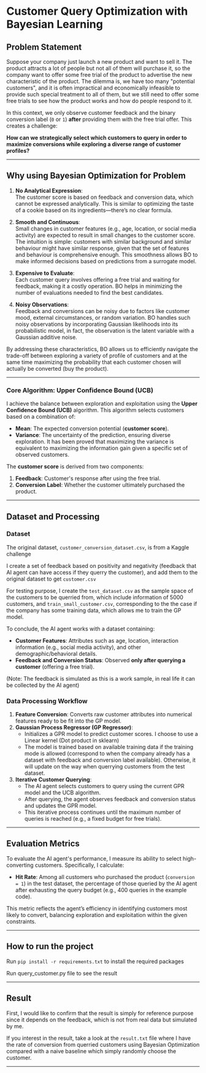 # **Customer Query Optimization with Bayesian Learning**

## **Problem Statement**

Suppose your company just launch a new product and want to sell it. The product attracts a lot of people but not all of them will purchase it, so the company want to offer some free trial of the product to advertise the new characteristic of the product. The dilemma is, we have too many "potential customers", and it is often impractical and economically infeasible to provide such special treatment to all of them, but we still need to offer some free trials to see how the product works and how do people respond to it.

In this context, we only observe customer feedback and the binary conversion label (`0` or `1`) **after** providing them with the free trial offer. This creates a challenge:

**How can we strategically select which customers to query in order to maximize conversions while exploring a diverse range of customer profiles?**

---

## **Why using Bayesian Optimization for Problem**

1. **No Analytical Expression**:  
   The customer score is based on feedback and conversion data, which cannot be expressed analytically. This is similar to optimizing the taste of a cookie based on its ingredients—there’s no clear formula.

2. **Smooth and Continuous**:  
   Small changes in customer features (e.g., age, location, or social media activity) are expected to result in small changes to the customer score. The intuition is simple: customers with similar background and similar behaviour might have similar response, given that the set of features and behaviour is comprehensive enough. This smoothness allows BO to make informed decisions based on predictions from a surrogate model.

3. **Expensive to Evaluate**:  
   Each customer query involves offering a free trial and waiting for feedback, making it a costly operation. BO helps in minimizing the number of evaluations needed to find the best candidates.

4. **Noisy Observations**:  
   Feedback and conversions can be noisy due to factors like customer mood, external circumstances, or random variation. BO handles such noisy observations by incorporating Gaussian likelihoods into its probabilistic model, in fact, the observation is the latent variable with a Gaussian additive noise.

By addressing these characteristics, BO allows us to efficiently navigate the trade-off between exploring a variety of profile of customers and at the same time maximizing the probability that each customer chosen will actually be converted (buy the product). 

---


### **Core Algorithm: Upper Confidence Bound (UCB)**

I achieve the balance between exploration and exploitation using the **Upper Confidence Bound (UCB)** algorithm. This algorithm selects customers based on a combination of:

- **Mean**: The expected conversion potential (**customer score**).
- **Variance**: The uncertainty of the prediction, ensuring diverse exploration. It has been proved that maximizing the variance is equivalent to maximizing the information gain given a specific set of observed customers.

The **customer score** is derived from two components:
1. **Feedback**: Customer's response after using the free trial.
2. **Conversion Label**: Whether the customer ultimately purchased the product.

---

## **Dataset and Processing**

### **Dataset**

The original dataset, `customer_conversion_dataset.csv`, is from a Kaggle challenge

I create a set of feedback based on positivity and negativity (feedback that AI agent can have access if they querry the customer), and add them to the original dataset to get `customer.csv`

For testing purpose, I create the `test_dataset.csv` as the sample space of the customers to be querried from, which include information of 5000 customers, and `train_small_customer.csv`, corresponding to the the case if the company has some training data, which allows me to train the GP model.

To conclude, the AI agent works with a dataset containing:

- **Customer Features**: Attributes such as age, location, interaction information (e.g., social media activity), and other demographic/behavioral details.
- **Feedback and Conversion Status**: Observed **only after querying a customer** (offering a free trial).

(Note: The feedback is simulated as this is a work sample, in real life it can be collected by the AI agent)

### **Data Processing Workflow**

1. **Feature Conversion**: Converts raw customer attributes into numerical features ready to be fit into the GP model.
2. **Gaussian Process Regressor (GP Regressor)**:
   - Initializes a GPR model to predict customer scores. I choose to use a Linear kernel (Dot product in sklearn)
   - The model is trained based on available training data if the training mode is allowed (correspond to when the company already has a dataset with feedback and conversion label available). Otherwise, it will update on the way when querrying customers from the test dataset.
3. **Iterative Customer Querying**:
   - The AI agent selects customers to query using the current GPR model and the UCB algorithm.
   - After querying, the agent observes feedback and conversion status and updates the GPR model.
   - This iterative process continues until the maximum number of queries is reached (e.g., a fixed budget for free trials).

---

## **Evaluation Metrics**

To evaluate the AI agent's performance, I measure its ability to select high-converting customers. Specifically, I calculate:

- **Hit Rate**: Among all customers who purchased the product (`conversion = 1`) in the test dataset, the percentage of those queried by the AI agent after exhausting the query budget (e.g., 400 queries in the example code).

This metric reflects the agent’s efficiency in identifying customers most likely to convert, balancing exploration and exploitation within the given constraints.

---

## **How to run the project**

Run `pip install -r requirements.txt` to install the required packages

Run query_customer.py file to see the result

---

## **Result**

First, I would like to confirm that the result is simply for reference purpose since it depends on the feedback, which is not from real data but simulated by me.

If you interest in the result, take a look at the `result.txt` file where I have the rate of conversion from querried customers using Bayesian Optimization compared with a naive baseline which simply randomly choose the customer.

---

